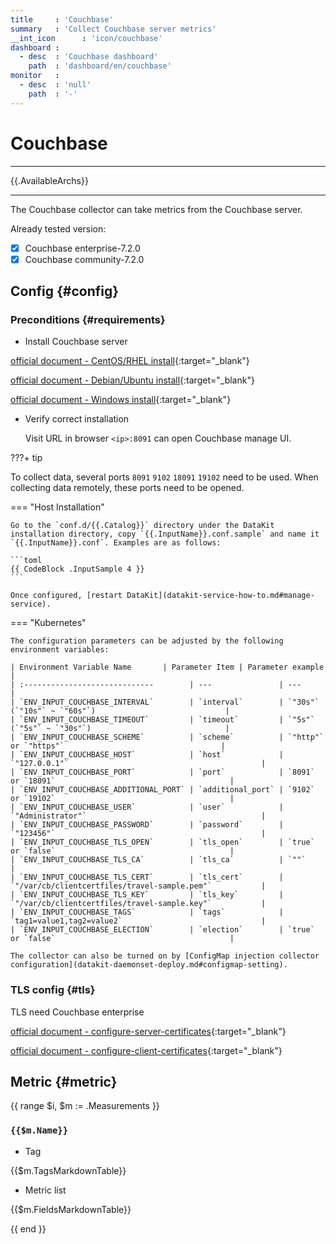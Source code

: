 ```yaml
---
title     : 'Couchbase'
summary   : 'Collect Couchbase server metrics'
__int_icon      : 'icon/couchbase'
dashboard :
  - desc  : 'Couchbase dashboard'
    path  : 'dashboard/en/couchbase'
monitor   :
  - desc  : 'null'
    path  : '-'
---
```


<!-- markdownlint-disable MD025 -->
# Couchbase
<!-- markdownlint-enable -->
---

{{.AvailableArchs}}

---

The Couchbase collector can take metrics from the Couchbase server. 


Already tested version:

- [x] Couchbase enterprise-7.2.0
- [x] Couchbase community-7.2.0

## Config {#config}

### Preconditions {#requirements}

- Install Couchbase server
  
[official document - CentOS/RHEL install](https://docs.couchbase.com/server/current/install/install-intro.html){:target="_blank"}

[official document - Debian/Ubuntu install](https://docs.couchbase.com/server/current/install/ubuntu-debian-install.html){:target="_blank"}

[official document - Windows install](https://docs.couchbase.com/server/current/install/install-package-windows.html){:target="_blank"}

- Verify correct installation

  Visit URL in browser `<ip>:8091` can open Couchbase manage UI.


???+ tip

  To collect data, several ports `8091` `9102` `18091` `19102` need to be used. 
  When collecting data remotely, these ports need to be opened.

<!-- markdownlint-disable MD046 -->
=== "Host Installation"

    Go to the `conf.d/{{.Catalog}}` directory under the DataKit installation directory, copy `{{.InputName}}.conf.sample` and name it `{{.InputName}}.conf`. Examples are as follows:
    
    ```toml
    {{ CodeBlock .InputSample 4 }}
    ```

    Once configured, [restart DataKit](datakit-service-how-to.md#manage-service).

=== "Kubernetes"

    
    The configuration parameters can be adjusted by the following environment variables:

    | Environment Variable Name       | Parameter Item | Parameter example                                                |
    | :-----------------------------        | ---               | ---                                                     |
    | `ENV_INPUT_COUCHBASE_INTERVAL`        | `interval`        | `"30s"` (`"10s"` ~ `"60s"`)                             |
    | `ENV_INPUT_COUCHBASE_TIMEOUT`         | `timeout`         | `"5s"`  (`"5s"` ~ `"30s"`)                              |
    | `ENV_INPUT_COUCHBASE_SCHEME`          | `scheme`          | `"http"` or `"https"`                                   |
    | `ENV_INPUT_COUCHBASE_HOST`            | `host`            | `"127.0.0.1"`                                           |
    | `ENV_INPUT_COUCHBASE_PORT`            | `port`            | `8091` or `18091`                                       |
    | `ENV_INPUT_COUCHBASE_ADDITIONAL_PORT` | `additional_port` | `9102` or `19102`                                       |
    | `ENV_INPUT_COUCHBASE_USER`            | `user`            | `"Administrator"`                                       |
    | `ENV_INPUT_COUCHBASE_PASSWORD`        | `password`        | `"123456"`                                              |
    | `ENV_INPUT_COUCHBASE_TLS_OPEN`        | `tls_open`        | `true` or `false`                                       |
    | `ENV_INPUT_COUCHBASE_TLS_CA`          | `tls_ca`          | `""`                                                    |
    | `ENV_INPUT_COUCHBASE_TLS_CERT`        | `tls_cert`        | `"/var/cb/clientcertfiles/travel-sample.pem"`           |
    | `ENV_INPUT_COUCHBASE_TLS_KEY`         | `tls_key`         | `"/var/cb/clientcertfiles/travel-sample.key"`           |
    | `ENV_INPUT_COUCHBASE_TAGS`            | `tags`            | `tag1=value1,tag2=value2`                               |
    | `ENV_INPUT_COUCHBASE_ELECTION`        | `election`        | `true` or `false`                                       |

    The collector can also be turned on by [ConfigMap injection collector configuration](datakit-daemonset-deploy.md#configmap-setting).

<!-- markdownlint-enable -->

### TLS config {#tls}

TLS need Couchbase enterprise

[official document - configure-server-certificates](https://docs.couchbase.com/server/current/manage/manage-security/configure-server-certificates.html){:target="_blank"}

[official document - configure-client-certificates](https://docs.couchbase.com/server/current/manage/manage-security/configure-client-certificates.html){:target="_blank"}

## Metric {#metric}

{{ range $i, $m := .Measurements }}

### `{{$m.Name}}`

- Tag

{{$m.TagsMarkdownTable}}

- Metric list

{{$m.FieldsMarkdownTable}}

{{ end }}
